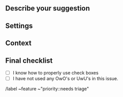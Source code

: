 ## Describe your suggestion
<!-- With as much detail as possible, describe what your suggestion would do for RedWarn. -->

## Settings
<!-- If applicable, what settings/customizability should be offered to tweak the functionality of your suggestion. -->

## Context
<!-- Describe how your suggestion would improve RedWarn, or the reason behind it being added. -->

## Final checklist
- [ ] I know how to properly use check boxes 
- [ ] I have not used any OwO's or UwU's in this issue.

<!--- ONLY CHANGE ABOVE THIS LINE!!! -->
/label ~feature ~"priority::needs triage" 
